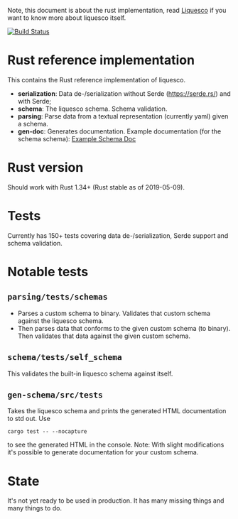 Note, this document is about the rust implementation, read [Liquesco](README-LIQUESCO.md) if you want to know more about liquesco itself.

[![Build Status](https://travis-ci.org/cronosun/liquesco-rust.svg?branch=master)](https://travis-ci.org/cronosun/liquesco-rust)

# Rust reference implementation

This contains the Rust reference implementation of liquesco.

 * **serialization**: Data de-/serialization without Serde (https://serde.rs/) and with Serde; 
 * **schema**: The liquesco schema. Schema validation.
 * **parsing**: Parse data from a textual representation (currently yaml) given a schema.
 * **gen-doc**: Generates documentation. Example documentation (for the schema schema): [Example Schema Doc](https://cronosun.github.io/liquesco-rust/doc/SCHEMA.html)
 
# Rust version

Should work with Rust 1.34+ (Rust stable as of 2019-05-09).

# Tests

Currently has 150+ tests covering data de-/serialization, Serde support and schema validation.

# Notable tests

## `parsing/tests/schemas`

 * Parses a custom schema to binary. Validates that custom schema against the liquesco schema.
 * Then parses data that conforms to the given custom schema (to binary). Then validates that data against the given custom schema.

## `schema/tests/self_schema`

This validates the built-in liquesco schema against itself.

## `gen-schema/src/tests`

Takes the liquesco schema and prints the generated HTML documentation to std out. Use

```shell
cargo test -- --nocapture
```

to see the generated HTML in the console. Note: With slight modifications it's possible to generate documentation for your custom schema.

# State

It's not yet ready to be used in production. It has many missing things and many things to do.
